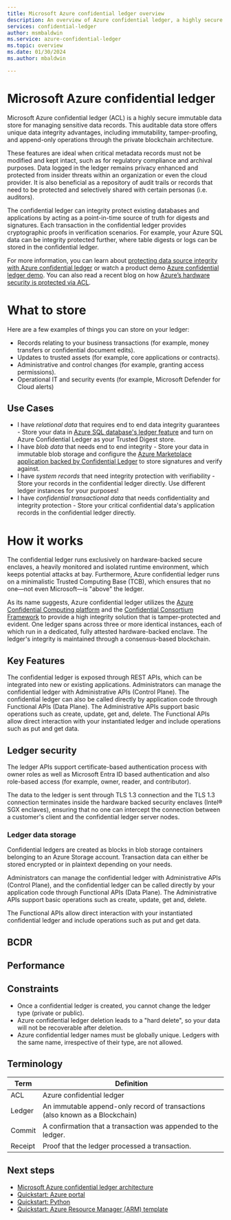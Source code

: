 ```yaml
---
title: Microsoft Azure confidential ledger overview
description: An overview of Azure confidential ledger, a highly secure service for managing sensitive data records with traceability, auditability, and integrity
services: confidential-ledger
author: msmbaldwin
ms.service: azure-confidential-ledger
ms.topic: overview
ms.date: 01/30/2024
ms.author: mbaldwin

---
```

# Microsoft Azure confidential ledger

Microsoft Azure confidential ledger (ACL) is a highly secure immutable data store for managing sensitive data records.  This auditable data store offers unique data integrity advantages, including immutability, tamper-proofing, and append-only operations through the private blockchain architecture. 

These features are ideal when critical metadata records must not be modified and kept intact, such as for regulatory compliance and archival purposes. Data logged in the ledger remains privacy enhanced and protected from insider threats within an organization or even the cloud provider.  It is also beneficial as a repository of audit trails or records that need to be protected and selectively shared with certain personas (i.e. auditors).

The confidential ledger can integrity protect existing databases and applications by acting as a point-in-time source of truth for digests and signatures. Each transaction in the confidential ledger provides cryptographic proofs in verification scenarios.   For example, your Azure SQL data can be integrity protected further, where table digests or logs can be stored in the confidential ledger. 

For more information, you can learn about [protecting data source integrity with Azure confidential ledger](https://www.youtube.com/watch?v=lJSn46id-64) or watch a product demo [Azure confidential ledger demo](https://www.youtube.com/watch?v=Cg0-5moftP0). You can also read a recent blog on how [Azure’s hardware security is protected via ACL](https://azure.microsoft.com/en-us/blog/microsoft-azure-confidential-ledger-enhancing-customer-trust-in-azures-hardware-supply-chain/).

# What to store 
Here are a few examples of things you can store on your ledger:

- Records relating to your business transactions (for example, money transfers or confidential document edits).
- Updates to trusted assets (for example, core applications or contracts).
- Administrative and control changes (for example, granting access permissions).
- Operational IT and security events (for example, Microsoft Defender for Cloud alerts)

## Use Cases 
- I have *relational data* that requires end to end data integrity guarantees - Store your data in [Azure SQL database's ledger feature](https://learn.microsoft.com/en-us/sql/relational-databases/security/ledger/ledger-overview?view=sql-server-ver16) and turn on Azure Confidential Ledger as your Trusted Digest store.
- I have *blob data* that needs end to end integrity - Store your data in immutable blob storage and configure the [Azure Marketplace application backed by Confidential Ledger](https://azuremarketplace.microsoft.com/en-us/marketplace/apps/azureconfidentialledger.acl-blob-storage?tab=Overview) to store signatures and verify against.
- I have *system records* that need integrity protection with verifiability - Store your records in the confidential ledger directly. Use different ledger instances for your purposes!
- I have *confidential transactional data* that needs confidentiality and integrity protection - Store your critical confidential data's application records in the confidential ledger directly.


# How it works
The confidential ledger runs exclusively on hardware-backed secure enclaves, a heavily monitored and isolated runtime environment, which keeps potential attacks at bay. Furthermore, Azure confidential ledger runs on a minimalistic Trusted Computing Base (TCB), which ensures that no one⁠—not even Microsoft⁠—is "above" the ledger.

As its name suggests, Azure confidential ledger utilizes the [Azure Confidential Computing platform](/azure/confidential-computing) and the [Confidential Consortium Framework](https://www.microsoft.com/en-us/research/project/confidential-consortium-framework) to provide a high integrity solution that is tamper-protected and evident. One ledger spans across three or more identical instances, each of which run in a dedicated, fully attested hardware-backed enclave. The ledger's integrity is maintained through a consensus-based blockchain.


## Key Features

The confidential ledger is exposed through REST APIs, which can be integrated into new or existing applications. Administrators can manage the confidential ledger with Administrative APIs (Control Plane). The confidential ledger can also be called directly by application code through Functional APIs (Data Plane). The Administrative APIs support basic operations such as create, update, get and, delete. The Functional APIs allow direct interaction with your instantiated ledger and include operations such as put and get data.

## Ledger security

The ledger APIs support certificate-based authentication process with owner roles as well as Microsoft Entra ID based authentication and also role-based access (for example, owner, reader, and contributor).

The data to the ledger is sent through TLS 1.3 connection and the TLS 1.3 connection terminates inside the hardware backed security enclaves (Intel® SGX enclaves), ensuring that no one can intercept the connection between a customer's client and the confidential ledger server nodes.

### Ledger data storage

Confidential ledgers are created as blocks in blob storage containers belonging to an Azure Storage account. Transaction data can either be stored encrypted or in plaintext depending on your needs.

Administrators can manage the confidential ledger with Administrative APIs (Control Plane), and the confidential ledger can be called directly by your application code through Functional APIs (Data Plane). The Administrative APIs support basic operations such as create, update, get and, delete.

The Functional APIs allow direct interaction with your instantiated confidential ledger and include operations such as put and get data.

## BCDR 
<insert copy>

## Performance 
<insert copy>
  
## Constraints

- Once a confidential ledger is created, you cannot change the ledger type (private or public).
- Azure confidential ledger deletion leads to a "hard delete", so your data will not be recoverable after deletion.
- Azure confidential ledger names must be globally unique. Ledgers with the same name, irrespective of their type, are not allowed.

## Terminology

| Term | Definition |
|--|--|
| ACL | Azure confidential ledger |
| Ledger | An immutable append-only record of transactions (also known as a Blockchain) |
| Commit | A confirmation that a transaction was appended to the ledger. |
| Receipt | Proof that the ledger processed a transaction. |

## Next steps

- [Microsoft Azure confidential ledger architecture](architecture.md)
- [Quickstart: Azure portal](quickstart-portal.md)
- [Quickstart: Python](quickstart-python.md)
- [Quickstart: Azure Resource Manager (ARM) template](quickstart-template.md)
